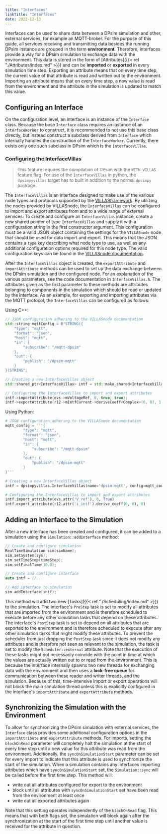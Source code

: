 ```yaml
---
title: "Interfaces"
linkTitle: "Interfaces"
date: 2022-12-13
---
```


Interfaces can be used to share data between a DPsim simulation and other, external services, for example an MQTT-broker. For the purpose of this guide, all services receiving and transmitting data besides the running DPsim instance are grouped in the term **environment**. Therefore, interfaces
provide a way for a DPsim simulation to exchange data with the environment.
This data is stored in the form of [Attributes]({{< ref "./Attributes/index.md" >}}) and can be **imported** or **exported** in every simulation time step. Exporting an attribute means that on every time step, the current value of that attribute is read and written out to the environment.
Importing an attribute means that on every time step, a new value is read from the environment and the attribute in the simulation is updated to match this value.

## Configuring an Interface
On the configuration level, an interface is an instance of the `Interface` class.
Because the base `Interface` class requires an instance of an `InterfaceWorker` to construct, it is recommended to not use this base class directly,
but instead construct a subclass derived from `Interface` which internally handles the construction of the `InterfaceWorker`. Currently, there exists
only one such subclass in DPsim which is the `InterfaceVillas`.

### Configuring the InterfaceVillas

> This feature requires the compilation of DPsim with the `WITH_VILLAS` feature flag. For use of the `InterfaceVillas` in python, the `dpsimpyvillas` target has to built in addition to the normal `dpsimpy` package.

The `InterfaceVillas` is an interface designed to make use of the various node types and protocols supported by the [VILLASframework](https://github.com/VILLASframework/node). By utilizing the nodes provided by VILLASnode, the `InterfaceVillas` can be configured to import and export attributes from and to a wide range of external services. To create and configure an `InterfaceVillas` instance, create a new shared pointer of type `InterfaceVillas` and supply it with a configuration string in the first constructor argument. This configuration must be a valid JSON object containing the settings for the `VILLASnode` node that should be used for data import and export.
This means that the JSON contains a `type` key describing what node type to use, as well as any additional configuration options required for this node type. The valid configuration keys can be found in the [VILLASnode documentation](https://villas.fein-aachen.org/doc/node-node-types.html).

After the `InterfaceVillas` object is created, the `exportAttribute` and `importAttribute` methods can be used to set up the data exchange between
the DPsim simulation and the configured node. For an explanation of the various parameters, see the code documentation in `InterfaceVillas.h`. The attributes given as the first parameter to these methods are attributes belonging to components in the simulation which should be read or updated by the interface.
As an example, for exporting and importing attributes via the MQTT protocol, the `InterfaceVillas` can be configured as follows:

Using C++:
```cpp
// JSON configuration adhering to the VILLASnode documentation
std::string mqttConfig = R"STRING({
    "type": "mqtt",
    "format": "json",
    "host": "mqtt",
    "in": {
        "subscribe": "/mqtt-dpsim"
    },
    "out": {
        "publish": "/dpsim-mqtt"
    }
})STRING";

// Creating a new InterfaceVillas object
std::shared_ptr<InterfaceVillas> intf = std::make_shared<InterfaceVillas>(mqttConfig);

// Configuring the InterfaceVillas to import and export attributes
intf->importAttribute(evs->mVoltageRef, 0, true, true);
intf->exportAttribute(r12->mIntfCurrent->deriveCoeff<Complex>(0, 0), 1, true, "v_load");
```

Using Python:
```python
# JSON configuration adhering to the VILLASnode documentation
mqtt_config = '''{
        "type": "mqtt",
        "format": "json",
        "host": "mqtt",
        "in": {
            "subscribe": "/mqtt-dpsim"
        },
        "out": {
            "publish": "/dpsim-mqtt"
        }
}'''

# Creating a new InterfaceVillas object
intf = dpsimpyvillas.InterfaceVillas(name='dpsim-mqtt', config=mqtt_config)

# Configuring the InterfaceVillas to import and export attributes
intf.import_attribute(evs.attr('V_ref'), 0, True)
intf.export_attribute(r12.attr('i_intf').derive_coeff(0, 0), 0)
```

## Adding an Interface to the Simulation
After a new interface has been created and configured, it can be added to a simulation using the `Simulation::addInterface` method:
```cpp
// Create and configure simulation
RealTimeSimulation sim(simName);
sim.setSystem(sys);
sim.setTimeStep(timeStep);
sim.setFinalTime(10.0);

// Create and configure interface
auto intf = //...

// Add interface to simulation
sim.addInterface(intf);
```

This method will add two new [Tasks]({{< ref "./Scheduling/index.md" >}}) to the simulation. The interface's `PreStep` task is set to modify all attributes that are imported from the environment and is therefore scheduled to execute before any other simulation tasks that depend on these attributes.
The interface's `PostStep` task is set to depend on all attributes that are exported to the environment and is therefore scheduled to execute after any other simulation tasks that might modify these attributes. To prevent the scheduler from just dropping the `PostStep` task since it does not modify any attributes and is therefore not seen as relevant to the simulation, the task is set to modify the `Scheduler::external` attribute.
Note that the execution of these tasks might not necessarily coincide with the point in time at which the values are actually written out to or read from the environment.
This is because the interface internally spawns two new threads for exchanging data with the environment and then uses a **lock-free queue** for communication between these reader and writer threads, and the simulation. Because of this, time-intensive import or export operations will not block
the main simulation thread unless this is explicitly configured in the interface's `importAttribute` and `exportAttribute` methods.

## Synchronizing the Simulation with the Environment
To allow for synchronizing the DPsim simulation with external services, the `Interface` class provides some additional configuration options in the `importAttribute` and `exportAttribute` methods. For imports, setting the `blockOnRead` parameter will completely halt the simulation at the start of
every time step until a new value for this attribute was read from the environment. Additionally, the `syncOnSimulationStart` parameter can be set for every
import to indicate that this attribute is used to synchronize the start of the simulation. When a simulation contains any interfaces importing attributes
which have `syncOnSimulationStart` set, the `Simulation::sync` will be called before the first time step. This method will:
- write out all attributes configured for export to the environment
- block until all attributes with `syncOnSimulationStart` set have been read from the environment at least once
- write out all exported attributes again

Note that this setting operates independently of the `blockOnRead` flag. This means that with both flags set, the simulation will block again after the synchronization at the start of the first time step until another value is received for the attribute in question.
